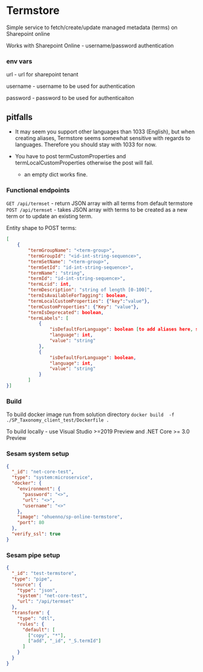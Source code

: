 # Termstore

Simple service to fetch/create/update managed metadata (terms) on Sharepoint online

Works with Sharepoint Online - username/password authentication

### env vars
url - url for sharepoint tenant

username - username to be used for authentication

password - password to be used for authenticaiton

## pitfalls

- It may seem you support other languages than 1033 (English), but when creating aliases, Termstore seems somewhat sensitive with regards to languages. Therefore you should stay with 1033 for now.

- You have to post termCustomProperties and termLocalCustomProperties otherwise the post will fail.
    - an empty dict works fine.

### Functional endpoints

`GET /api/termset` - return JSON array with all terms from default termstore  
`POST /api/termset` - takes JSON array with terms to be created as a new term or to update an existing term.

Entity shape to POST terms:

```json
[
	{
		"termGroupName": "<term-group>",
	    "termGroupId": "<id-int-string-sequence>",
	    "termSetName": "<term-group>",
	    "termSetId": "id-int-string-sequence>",
	    "termName": "string",
	    "termId": "id-int-string-sequence>",
	    "termLcid": int,
	    "termDescription": "string of length [0-100]",
	    "termIsAvailableForTagging": boolean,
	    "termLocalCustomProperties": {"key":"value"},
	    "termCustomProperties": {"Key": "value"},
	    "termIsDeprecated": boolean,
	    "termLabels": [
	        {
	            "isDefaultForLanguage": boolean [to add aliases here, set these to false],
	            "language": int,
	            "value": "string"
	        },
	        {
	        	"isDefaultForLanguage": boolean,
	            "language": int,
	            "value": "string"	
	        }
	    ]
}]
```

### Build  
To build docker image run from solution directory `docker build  -f ./SP_Taxonomy_client_test/Dockerfile .`

To build locally - use Visual Studio >=2019 Preview and .NET Core >= 3.0 Preview 

### Sesam system setup 

```json
{
  "_id": "net-core-test",
  "type": "system:microservice",
  "docker": {
    "environment": {
      "password": "<>",
      "url": "<>",
      "username": "<>"
    },
    "image": "ohuenno/sp-online-termstore",
    "port": 80
  },
  "verify_ssl": true
}
```

### Sesam pipe setup

```json
{
  "_id": "test-termstore",
  "type": "pipe",
  "source": {
    "type": "json",
    "system": "net-core-test",
    "url": "/api/termset"
  },
  "transform": {
    "type": "dtl",
    "rules": {
      "default": [
        ["copy", "*"],
        ["add", "_id", "_S.termId"]
      ]
    }
  }
}
```

